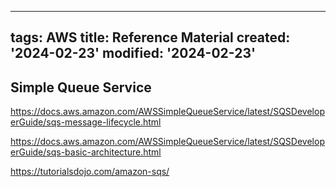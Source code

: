 
---
tags: AWS
title: Reference Material
created: '2024-02-23'
modified: '2024-02-23'
---

## Simple Queue Service

<https://docs.aws.amazon.com/AWSSimpleQueueService/latest/SQSDeveloperGuide/sqs-message-lifecycle.html>

<https://docs.aws.amazon.com/AWSSimpleQueueService/latest/SQSDeveloperGuide/sqs-basic-architecture.html>

<https://tutorialsdojo.com/amazon-sqs/>
